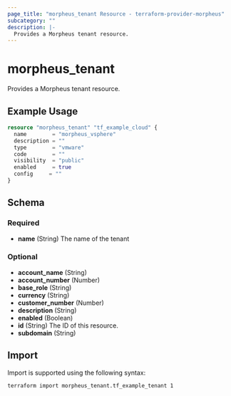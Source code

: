 ```yaml
---
page_title: "morpheus_tenant Resource - terraform-provider-morpheus"
subcategory: ""
description: |-
  Provides a Morpheus tenant resource.
---
```


# morpheus_tenant

Provides a Morpheus tenant resource.

## Example Usage

```terraform
resource "morpheus_tenant" "tf_example_cloud" {
  name        = "morpheus_vsphere"
  description = ""
  type        = "vmware"
  code        = ""
  visibility  = "public"
  enabled     = true
  config     = ""
}
```

<!-- schema generated by tfplugindocs -->
## Schema

### Required

- **name** (String) The name of the tenant

### Optional

- **account_name** (String)
- **account_number** (Number)
- **base_role** (String)
- **currency** (String)
- **customer_number** (Number)
- **description** (String)
- **enabled** (Boolean)
- **id** (String) The ID of this resource.
- **subdomain** (String)

## Import

Import is supported using the following syntax:

```shell
terraform import morpheus_tenant.tf_example_tenant 1
```
